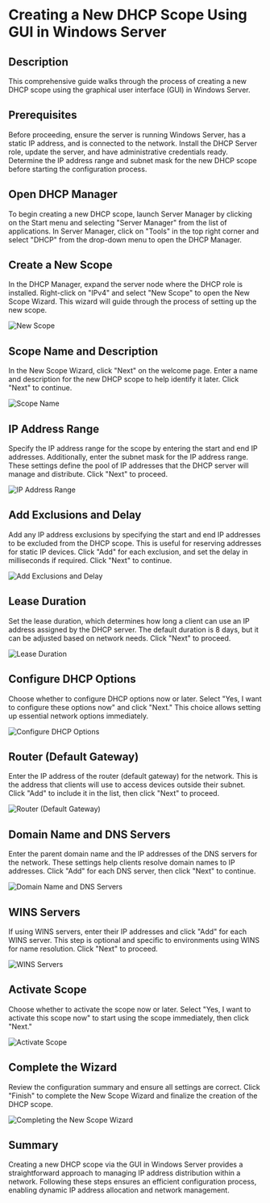 # Creating a New DHCP Scope Using GUI in Windows Server

## Description

This comprehensive guide walks through the process of creating a new DHCP scope using the graphical user interface (GUI) in Windows Server.

## Prerequisites

Before proceeding, ensure the server is running Windows Server, has a static IP address, and is connected to the network. Install the DHCP Server role, update the server, and have administrative credentials ready. Determine the IP address range and subnet mask for the new DHCP scope before starting the configuration process.

## Open DHCP Manager

To begin creating a new DHCP scope, launch Server Manager by clicking on the Start menu and selecting "Server Manager" from the list of applications. In Server Manager, click on "Tools" in the top right corner and select "DHCP" from the drop-down menu to open the DHCP Manager.

## Create a New Scope

In the DHCP Manager, expand the server node where the DHCP role is installed. Right-click on "IPv4" and select "New Scope" to open the New Scope Wizard. This wizard will guide through the process of setting up the new scope.

![New Scope](<Creating a New DHCP Scope Using GUI in Windows Server/Creating a New DHCP Scope Using GUI in Windows Server - New Scope.PNG>)

## Scope Name and Description

In the New Scope Wizard, click "Next" on the welcome page. Enter a name and description for the new DHCP scope to help identify it later. Click "Next" to continue.

![Scope Name](<Creating a New DHCP Scope Using GUI in Windows Server/Creating a New DHCP Scope Using GUI in Windows Server - Scope Name.PNG>)

## IP Address Range

Specify the IP address range for the scope by entering the start and end IP addresses. Additionally, enter the subnet mask for the IP address range. These settings define the pool of IP addresses that the DHCP server will manage and distribute. Click "Next" to proceed.

![IP Address Range](<Creating a New DHCP Scope Using GUI in Windows Server/Creating a New DHCP Scope Using GUI in Windows Server - IP Address Range.PNG>)

## Add Exclusions and Delay

Add any IP address exclusions by specifying the start and end IP addresses to be excluded from the DHCP scope. This is useful for reserving addresses for static IP devices. Click "Add" for each exclusion, and set the delay in milliseconds if required. Click "Next" to continue.

![Add Exclusions and Delay](<Creating a New DHCP Scope Using GUI in Windows Server/Creating a New DHCP Scope Using GUI in Windows Server - Add Exclusions and Delay.PNG>)

## Lease Duration

Set the lease duration, which determines how long a client can use an IP address assigned by the DHCP server. The default duration is 8 days, but it can be adjusted based on network needs. Click "Next" to proceed.

![Lease Duration](<Creating a New DHCP Scope Using GUI in Windows Server/Creating a New DHCP Scope Using GUI in Windows Server - Lease Duration.PNG>)

## Configure DHCP Options

Choose whether to configure DHCP options now or later. Select "Yes, I want to configure these options now" and click "Next." This choice allows setting up essential network options immediately.

![Configure DHCP Options](<Creating a New DHCP Scope Using GUI in Windows Server/Creating a New DHCP Scope Using GUI in Windows Server - Configure DHCP Options.PNG>)

## Router (Default Gateway)

Enter the IP address of the router (default gateway) for the network. This is the address that clients will use to access devices outside their subnet. Click "Add" to include it in the list, then click "Next" to proceed.

![Router (Default Gateway)](<Creating a New DHCP Scope Using GUI in Windows Server/Creating a New DHCP Scope Using GUI in Windows Server - Router (Default Gateway).PNG>)

## Domain Name and DNS Servers

Enter the parent domain name and the IP addresses of the DNS servers for the network. These settings help clients resolve domain names to IP addresses. Click "Add" for each DNS server, then click "Next" to continue.

![Domain Name and DNS Servers](<Creating a New DHCP Scope Using GUI in Windows Server/Creating a New DHCP Scope Using GUI in Windows Server - Domain Name and DNS Servers.PNG>)

## WINS Servers

If using WINS servers, enter their IP addresses and click "Add" for each WINS server. This step is optional and specific to environments using WINS for name resolution. Click "Next" to proceed.

![WINS Servers](<Creating a New DHCP Scope Using GUI in Windows Server/Creating a New DHCP Scope Using GUI in Windows Server - WINS Servers.PNG>)

## Activate Scope

Choose whether to activate the scope now or later. Select "Yes, I want to activate this scope now" to start using the scope immediately, then click "Next."

![Activate Scope](<Creating a New DHCP Scope Using GUI in Windows Server/Creating a New DHCP Scope Using GUI in Windows Server - Activate Scope.PNG>)

## Complete the Wizard

Review the configuration summary and ensure all settings are correct. Click "Finish" to complete the New Scope Wizard and finalize the creation of the DHCP scope.

![Completing the New Scope Wizard](<Creating a New DHCP Scope Using GUI in Windows Server/Creating a New DHCP Scope Using GUI in Windows Server - Completing the New Scope Wizard.PNG>)

## Summary

Creating a new DHCP scope via the GUI in Windows Server provides a straightforward approach to managing IP address distribution within a network. Following these steps ensures an efficient configuration process, enabling dynamic IP address allocation and network management.